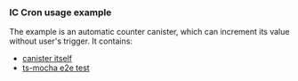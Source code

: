 ### IC Cron usage example

The example is an automatic counter canister, which can increment its value without user's trigger. It contains:

* [canister itself](./automatic-counter-canister)
* [ts-mocha e2e test](./e2e-test)
